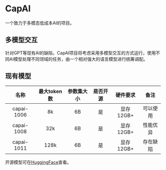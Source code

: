 # CapAI

一个致力于多模态低成本AI的项目。

## 多模型交互

针对GPT等现有AI的缺陷，CapAI项目将考虑采用多模型交互的方式运行，使用不同AI模型处理不同领域的任务，由一个相对强大的语言模型进行统筹调配。

## 现有模型

|名称|最大token数|参数集大小|是否开源|硬件要求|备注|
|:--------:|:--------:|:--------:|:--------:|:--------:|:--------:|
|capai-1006|8k|6B|是|显存12GB+|可以使用|
|capai-1008|32k|6B|是|显存12GB+|性能优异|
|capai-1011|128k|6B|是|显存12GB+|存在缺陷|

开源模型可在[HuggingFace](https://huggingface.co/fwerkor)查看。
